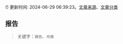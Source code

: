 :alarm_clock: 更新时间: 2024-06-29 06:39:23。[文章来源](/README.md)、[文章分类](/TAGS.md)

## 报告


> 关键字：`报告`、`月报`



